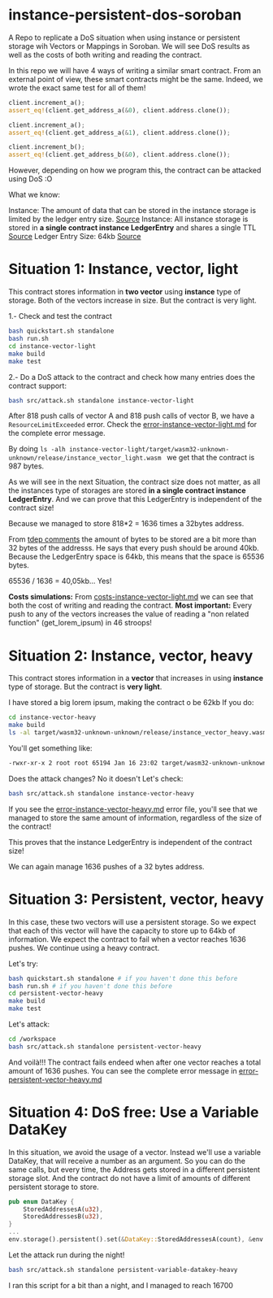 # instance-persistent-dos-soroban
A Repo to replicate a DoS situation when using instance or persistent storage wih Vectors or Mappings in Soroban. We will see DoS results as well as the costs of both writing and reading the contract.

In this repo we will have 4 ways of writing a similar smart contract. From an external point of view, these smart contracts might be the same. Indeed, we wrote the exact same test for all of them!

```rust
client.increment_a();
assert_eq!(client.get_address_a(&0), client.address.clone());

client.increment_a();
assert_eq!(client.get_address_a(&1), client.address.clone());

client.increment_b();
assert_eq!(client.get_address_b(&0), client.address.clone());
```

However, depending on how we program this, the contract can be attacked using DoS :O

What we know:

Instance: The amount of data that can be stored in the instance storage is limited by the ledger entry size. [Source](https://docs.rs/soroban-sdk/latest/soroban_sdk/storage/struct.Storage.html#method.instance)
Instance: All instance storage is stored in **a single contract instance LedgerEntry** and shares a single TTL [Source](https://soroban.stellar.org/docs/soroban-internals/state-archival)
Ledger Entry Size: 64kb [Source](https://soroban.stellar.org/docs/soroban-internals/fees-and-metering#resource-limits)

# Situation 1: Instance, vector, light
This contract stores information in **two vector** using **instance** type of storage. Both of the vectors increase in size. But the contract is very light.

1.- Check and test the contract
```bash
bash quickstart.sh standalone
bash run.sh
cd instance-vector-light
make build
make test
```

2.- Do a DoS attack to the contract and check how many entries does the contract support:
```bash
bash src/attack.sh standalone instance-vector-light
```

After 818 push calls of vector A and 818 push calls of vector B, we have a `ResourceLimitExceeded` error.
Check the [error-instance-vector-light.md](error-instance-vector-light.md) for the complete error message.

By doing `ls -alh instance-vector-light/target/wasm32-unknown-unknown/release/instance_vector_light.wasm ` we get that the contract is 987 bytes.

As we will see in the next Situation, the contract size does not matter, as all the instances type of storages are stored **in a single contract instance LedgerEntry**. And we can prove that this LedgerEntry is independent of the contract size!

Because we managed to store 818*2 = 1636 times a 32bytes address. 

From [tdep comments](https://discord.com/channels/897514728459468821/966788672164855829/1197477008930766918) the amount of bytes to be stored are a bit more than 32 bytes of the addresss. He says that every push should be around 40kb. Because the LedgerEntry space is 64kb, this means that the space is 65536 bytes.

65536 / 1636 = 40,05kb... Yes!

**Costs simulations:** From [costs-instance-vector-light.md](costs-instance-vector-light.md) we can see that both the cost of writing and reading the contract.
**Most important:** Every push to any of the vectors increases the value of reading a "non related function" (get_lorem_ipsum) in 46 stroops!
 
# Situation 2: Instance, vector, heavy
This contract stores information in a **vector** that increases in using **instance** type of storage. But the contract is **very light**.

I have stored a big lorem ipsum, making the contract o be 62kb
If you do:
```bash
cd instance-vector-heavy
make build
ls -al target/wasm32-unknown-unknown/release/instance_vector_heavy.wasm 
```

You'll get something like:
```bash
-rwxr-xr-x 2 root root 65194 Jan 16 23:02 target/wasm32-unknown-unknown/release/instance_vector_heavy.wasm
```

Does the attack changes? No it doesn't
Let's check:

```bash
bash src/attack.sh standalone instance-vector-heavy

```
If you see the [error-instance-vector-heavy.md](error-instance-vector-heavy.md) error file, you'll see that we managed to store the same amount of information, regardless of the size of the contract!

This proves that the instance LedgerEntry is independent of the contract size!

We can again manage 1636 pushes of a 32 bytes address.

# Situation 3: Persistent, vector, heavy

In this case, these two vectors will use a persistent storage. So we expect that each of this vector will have the capacity to store up to 64kb of information. We expect the contract to fail when a vector reaches 1636 pushes. We continue using a heavy contract.

Let's try:

```bash
bash quickstart.sh standalone # if you haven't done this before
bash run.sh # if you haven't done this before
cd persistent-vector-heavy
make build
make test

```

Let's attack:
```bash
cd /workspace
bash src/attack.sh standalone persistent-vector-heavy
```

And voilà!!! The contract fails endeed when after one vector reaches a total amount of 1636 pushes.
You can see the complete error message in [error-persistent-vector-heavy.md](error-persistent-vector-heavy.md)

# Situation 4: DoS free: Use a Variable DataKey
In this situation, we avoid the usage of a vector. Instead we'll use a variable DataKey, that will receive a number as an argument. So you can do the same calls, but every time, the Address gets stored in a different persistent storage slot. And the contract do not have a limit of amounts of different persistent storage to store.

```rust
pub enum DataKey {
    StoredAddressesA(u32),
    StoredAddressesB(u32),
}
...
env.storage().persistent().set(&DataKey::StoredAddressesA(count), &env.current_contract_address().clone());
```

Let the attack run during the night! 
```bash
bash src/attack.sh standalone persistent-variable-datakey-heavy
```

I ran this script for a bit than a night, and I managed to reach 16700 


